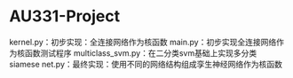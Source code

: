 # AU331-Project
kernel.py：初步实现：全连接网络作为核函数
main.py：初步实现全连接网络作为核函数测试程序
multiclass_svm.py：在二分类svm基础上实现多分类
siamese net.py：最终实现：使用不同的网络结构组成孪生神经网络作为核函数

